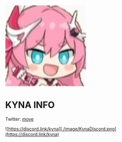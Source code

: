 ![Kyna.png](./image/kyna.png)

# KYNA INFO
Twitter: [move](https://twitter.com/KynaDiscord)

![https://discord.link/kyna][./image/KynaDiscord.png](https://discord.link/kyna)

